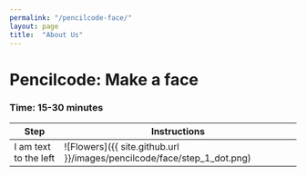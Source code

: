 ```yaml
---
permalink: "/pencilcode-face/"
layout: page
title:  "About Us"
---
```


# Pencilcode: Make a face

### Time: 15-30 minutes

| Step | Instructions |
| --- | --- |
| I am text to the left | ![Flowers]({{ site.github.url }}/images/pencilcode/face/step_1_dot.png) |
